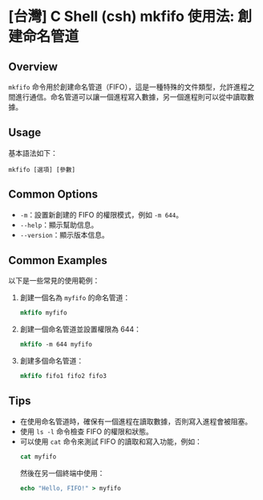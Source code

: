 # [台灣] C Shell (csh) mkfifo 使用法: 創建命名管道

## Overview
`mkfifo` 命令用於創建命名管道（FIFO），這是一種特殊的文件類型，允許進程之間進行通信。命名管道可以讓一個進程寫入數據，另一個進程則可以從中讀取數據。

## Usage
基本語法如下：
```
mkfifo [選項] [參數]
```

## Common Options
- `-m`：設置新創建的 FIFO 的權限模式，例如 `-m 644`。
- `--help`：顯示幫助信息。
- `--version`：顯示版本信息。

## Common Examples
以下是一些常見的使用範例：

1. 創建一個名為 `myfifo` 的命名管道：
   ```csh
   mkfifo myfifo
   ```

2. 創建一個命名管道並設置權限為 644：
   ```csh
   mkfifo -m 644 myfifo
   ```

3. 創建多個命名管道：
   ```csh
   mkfifo fifo1 fifo2 fifo3
   ```

## Tips
- 在使用命名管道時，確保有一個進程在讀取數據，否則寫入進程會被阻塞。
- 使用 `ls -l` 命令檢查 FIFO 的權限和狀態。
- 可以使用 `cat` 命令來測試 FIFO 的讀取和寫入功能，例如：
  ```csh
  cat myfifo
  ```
  然後在另一個終端中使用：
  ```csh
  echo "Hello, FIFO!" > myfifo
  ```